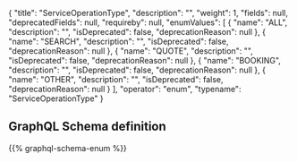{
  "title": "ServiceOperationType",
  "description": "",
  "weight": 1,
  "fields": null,
  "deprecatedFields": null,
  "requireby": null,
  "enumValues": [
    {
      "name": "ALL",
      "description": "",
      "isDeprecated": false,
      "deprecationReason": null
    },
    {
      "name": "SEARCH",
      "description": "",
      "isDeprecated": false,
      "deprecationReason": null
    },
    {
      "name": "QUOTE",
      "description": "",
      "isDeprecated": false,
      "deprecationReason": null
    },
    {
      "name": "BOOKING",
      "description": "",
      "isDeprecated": false,
      "deprecationReason": null
    },
    {
      "name": "OTHER",
      "description": "",
      "isDeprecated": false,
      "deprecationReason": null
    }
  ],
  "operator": "enum",
  "typename": "ServiceOperationType"
}
## GraphQL Schema definition

{{% graphql-schema-enum %}}
